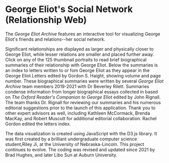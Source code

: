 # George Eliot's Social Network (Relationship Web)  

The _George Eliot Archive_ features an interactive tool for visualizing George Eliot's friends and relations--her social network.

Significant relationships are displayed as larger and physically closer to George Eliot, 
while lesser relations are smaller and placed further away. 
Click on any of the 125 thumbnail portraits to read brief biographical summaries of their relationship with George Eliot.
Below the summaries is an index to letters written to or fom George Eliot as they appear in the George Eliot Letters edited by Gordon S. Haight, showing volume and page number. 
These biographical summaries were written by several _George Eliot Archive_ team members 2019-2021 with Dr Beverley Rilett. 
Summaries condense information from longer biographical essays collected in based on _The Oxford Reader's Companion to George Eliot_ edited by John Rignall. 
The team thanks Dr. Rignall for reviewing our summaries and his numerous editorial suggestions prior to the launch of this application.
Thank you to other expert advisors as well, including Kathleen McCormack, Brenda MacKay, and Robert Muscutt for additional editorial collaboration.
Rachel Gordon edited the letters index. 

The data visualization is created using JavaScript with the D3.js library. It was first created by a brilliant undergraduate computer science student,Riley Ji, at the University of Nebraska-Lincoln. 
This project continues to evolve. The coding was revised and updated since 2021 by Brad Hughes, and later Libo Sun at Auburn University.
